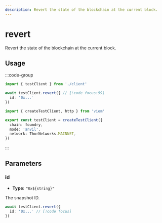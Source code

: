 ```yaml
---
description: Revert the state of the blockchain at the current block.
---
```


# revert

Revert the state of the blockchain at the current block.

## Usage

:::code-group

```ts [example.ts]
import { testClient } from './client'

await testClient.revert({ // [!code focus:99]
  id: '0x...'
})
```

```ts [client.ts]
import { createTestClient, http } from 'viem'

export const testClient = createTestClient({
  chain: foundry,
  mode: 'anvil',
  network: ThorNetworks.MAINNET, 
})
```

:::

## Parameters

### id

- **Type:** ``"0x${string}"``

The snapshot ID.

```ts
await testClient.revert({
  id: '0x...' // [!code focus]
})
```